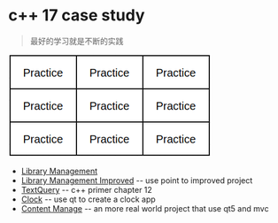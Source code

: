 # c++ 17 case study
> 最好的学习就是不断的实践

![image](https://github.com/HP-dufeng/my-reading-list/blob/master/images/practice.png)



- [Library Management](LibraryManagement)
- [Library Management Improved](LibraryManagementImproved) -- use point to improved project 
- [TextQuery](TextQuery) -- c++ primer chapter 12
- [Clock](Clock) -- use qt to create a clock app
- [Content Manage](cm) -- an more real world project that use qt5 and mvc